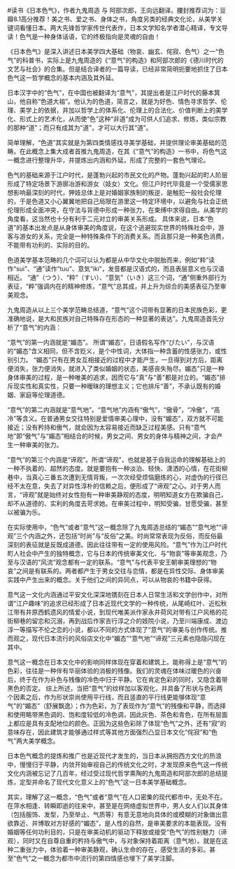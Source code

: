 \#读书《日本色气》，作者九鬼周造 与 阿部次郎，王向远翻译。腰封推荐词为：豆瓣8.1高分推荐！美之书、爱之书、身体之书，角度另类的经典文化论，从美学关键词看懂日本。两大先锋哲学家传世代表作，日本文学知名学者潜心精译，专文导读！色气是一种身体话语，它的终极指向是灵魂的自由！

《日本色气》是深入讲述日本美学四大基础（物哀、幽玄、侘寂、色气）之一“色气”的科普书，实际上是九鬼周造的《“意气”的构造》和阿部次郎的《德川时代的文艺与社会》的合集。但是结合译者的一篇导读，已经非常简明扼要地抓住了日本色气这一哲学概念的基本内涵及其外延。

日本汉字中的“色气”，在中国也被翻译为“意气”，其提出者是江户时代的藤本箕山，他自称“色道大祖”。他认为的色道，简言之，就是为好色、情色寻求哲学、伦理、美学上的依据，并加以哲学上的体系化、伦理上的合法化、价值判断上的美学化、形式上的艺术化，从而使“色”这种“非道”成为可供人们追求、修炼，类似宗教的那种“道”；而只有成其为“道”，才可以大行其“道”。

简单理解，“色道”其实就是为第四类情感找寻美学基础，并提供理论审美基础的范畴。在此概念上集大成者首推九鬼周造，在其《“意气”的构造》一书中，将色气这一概念进行整理升华，并提炼出内涵和外延，形成了完整的一套色气理论。

色气的基础来源于江户时代，是蓬勃兴起的市民文化的产物。蓬勃兴起的町人阶层形成了特定场景下游廓冶游和游女（妓女）文化。但江户时代毕竟是一个受儒家思想影响最深刻的时代，狎妓总体上是对婚姻家族制的叛逆，是触犯一般社会伦理的，于是色道又小心翼翼地把自己局限在游里这一特定环境中，以避免与社会正统伦理形成全面冲突，在守法与背德中形成一种张力，在束缚中求得自由。从美学的角度看，这当然也十分有利于二元对立的审美关系形成。 具体来说，日本“色道”的基本出发点是从身体审美的角度说，在这个逃避现实世界的特殊社会中，游客与游女的关系，完全是一种特殊条件下的消费关系。而且那只是一种美色消费，不能带有功利的、实际的目的。

色道美学基本范畴的几个词可以认为都是从中华文化中脱胎而来，例如“粋”读作“sui”、“通”读作“tuu”、意気“iki”，发音都是汉语式的，而且表层意义也与汉语相近。 “通”（つう）、“粋”（すい）、“意気”（いき）这三个词，“通”侧重外部行为表征，“粹”强调内在的精神修炼，“意气”总其成，并上升为综合的美感表征乃至审美观念。

九鬼周造从以上三个美学范畴总结道，“意气”这个词带有显著的日本民族色彩，更准确地说，是大和民族对自己特殊存在形态的一种显著的表达”。九鬼周造首先分析了“意气”的内涵：

“意气”的第一内涵就是“媚态”。 所谓“媚态”，日语假名写作“びたい”，与汉语的“媚态”含义相同，但不含贬义，是个中性词，大体指一种含蓄的性感张力，或性别引力。 “媚态”只有在男女互相接近的过程中才能产生，一旦得到对方后，距离便消失，张力便消失，就进入了类似婚姻的状态，美感丧失殆尽。媚态”只是一种身体审美的过程，是一种唯美的追求，因而它与“真”与“善”都是对立的。“媚态”排斥现实性和真实性，只要一种暧昧的理想主义；它也排斥“善”，不承认既有的婚姻、家庭等伦理道德。

“意气”的第二内涵就是“意气地”。“意气地”内涵有“傲气”，“傲骨”，“冷傲”，“高冷”等含义。在普通男女交往特别是爱情审美心理中，没有“媚态”，双方就不可能接近；没有矜持和傲气，就会因为太容易接近而缺乏过程美感。只有“意气地”即“傲气”与“媚态”相结合的时候，男女之间、男女的身体与精神之间，才会产生一种审美的张力。

“意气”的第三个内涵是“谛观”。所谓“谛观”，也就是基于自我运命的理解基础上的一种不执着的、超然的态度。就是要抱有一种淡泊、轻快、潇洒的心情，在花街柳巷中，当真心三番五次遭到无情背叛，一次次经受烦恼磨炼的心，对虚伪的行径已经不太在意，失去了对异性淳朴的信赖之后，便形成了“谛观”之心。对于男人而言，“谛观”就是始终对女性抱有一种审美静观的态度，明明知道女方在欺骗自己，却不从道德的、实利的角度去苛求她。在审美过程中，明知受骗，甘愿受骗，甚至以被骗为乐。

在实际使用中，“色气”或者“意气”这一概念除了九鬼周造总结的“媚态”“意气地”“谛观”三个内涵之外，还包括“时尚”与“反俗”之美。时尚常常表现为反俗，而反俗最深刻的表征就是反既成道德。因此往往带有一定的使用风险。“意气”作为江户时代町人社会中产生的独特概念，它与日本的传统审美文化、与“物哀”等审美观念，乃至与汉语的“风流”观念都有一定的联系。“意气”与代表平安王朝审美理想的“物哀”之间是有联系的。两者都产生于男女交往与恋情，都是在异性交际、身体审美实践中产生出来的概念。关于他们之间的异同点，可以从物哀的书籍中获得。

意气这一文化内涵通过平安文化深深地镌刻在日本人日常生活和文学创作中，对所谓“江户趣味”的追求已经形成了日本近现代文学的一种传统，从尾崎红叶、近松秋江带有井原西鹤遗风的情爱小说，到现代唯美派作家永井荷风对带有江户风格的花街柳巷的留恋和沉溺，再到战后作家吉行淳之介的妓院小说，乃至川端康成、渡边淳一等描写不伦之恋的小说，都以不同的方式体现了“意气”的审美与创作传统。推而观之，现代日本流行的风俗店文化中“媚态”“意气地”“谛观”三元素也隐隐闪现在其中。

意气这一概念在日本文化中的影响同样体现在穿着和建筑上。能称得上是“意气”的色彩，往往是一种伴有华丽体验的消极的残像。我们的灵魂在体味过暖色的兴奋后，终于在作为补色与残像的冷色中归于平静。它在肯定色彩的同时，又隐含着带黑色的否定。 综上所述，当把“意气”的纹样加以客观化，并具备了形状与色彩两个因素之后，作为形状崇尚使用平行线，而且竖直的平行线更能够体现“意气”的“媚态”（舒展飘逸）；作为色彩，为了表现作为“意气”的残像和平静，而选择和使用略带黑色调的、饱和度较低的冷色调，因此灰色、茶色和青色，在所有层面上都应是具有支配地位的颜色。正因为这些色彩除了体现“色气”之外，还有“寂”的意味存在，因此建筑才能够通过样式等其他方面强烈凸显日本文化“侘寂”和“色气”两大美学概念。

日本色气概念的提炼和推广也是近现代才发生的，当日本从拥抱西方文化的热浪中，慢慢归于平静，内敛开始审视自己的传统文化之时，才发现原来色气这一传统文化内涵被忘记了几百年，经过受过现代哲学熏陶的九鬼周造和阿部次郎的总结提炼，定型并命名了现代文化意义上的“色气”这一日本美学基础概念。

其实，理解了这一概念，“色气”或者“意气”在人口密集的现代都市中，无处不在。在萍水相逢、转瞬即逝的往来中，甚至是在网络虚拟世界中，男人女人们以其身体（包括服饰、发型，乃至举止、气质等）有意无意地向具体的或模糊的对象做出意欲靠近、并博取对方好感的“媚态”，是人性的自然，是审美要求的本能表现。没有婚姻等任何功利目的，只是在审美动机的驱动下释放或接受“色气”的性别魅力（谛观），同时又在自尊自重的矜持与傲气中，与对象保持着距离（意气地）。就是在这种二重张力中，体验着一种审美静观，确认生命的存在，感受生活的多彩。甚至“色气”之一概念为都市中流行的第四情感也埋下了美学注脚。